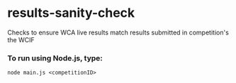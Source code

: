 # results-sanity-check

Checks to ensure WCA live results match results submitted in competition's the WCIF

### To run using Node.js, type: 
`node main.js <competitionID>`
